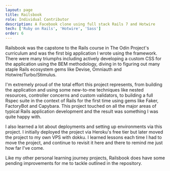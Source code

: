 ```yaml
---
layout: page
title: Railsbook
role: Individual Contributor
description: A Facebook clone using full stack Rails 7 and Hotwire
tech: ['Ruby on Rails', 'Hotwire', 'Sass']
order: 6
---
```


Railsbook was the capstone to the Rails course in The Odin Project's curriculum and was the first big application I wrote using the framework. There were many triumphs including actively developing a custom CSS for the application using the BEM methodology, diving in to figuring out many staple Rails ecosystem gems like Devise, Omniauth and Hotwire/Turbo/Stimulus.  

I'm extremely proud of the total effort this project represents, from building the application and using some new-to-me techniques like nested resources, controller concerns and custom validators, to building a full Rspec suite in the context of Rails for the first time using gems like Faker, FactoryBot and Capybara. This project touched on all the major areas of typical Rails application development and the result was something I was quite happy with.  

I also learned a lot about deployments and setting up environments via this project. I initially deployed the project via Heroku's free tier but later moved the project to my own VPS with dokku. I learned lessons each time I had to move the project, and continue to revisit it here and there to remind me just how far I've come.  

Like my other personal learning journey projects, Railsbook does have some pending improvements for me to tackle outlined in the repository.

